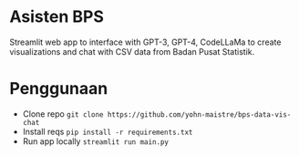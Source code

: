 # Asisten BPS
Streamlit web app to interface with GPT-3, GPT-4, CodeLLaMa to create visualizations and chat with CSV data from Badan Pusat Statistik.

# Penggunaan
* Clone repo `git clone https://github.com/yohn-maistre/bps-data-vis-chat`
* Install reqs `pip install -r requirements.txt`
* Run app locally `streamlit run main.py`
